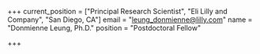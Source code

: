 +++
current_position = ["Principal Research Scientist", "Eli Lilly and Company", "San Diego, CA"]
email = "leung_donmienne@lilly.com"
name = "Donmienne Leung, Ph.D."
position = "Postdoctoral Fellow"

+++

